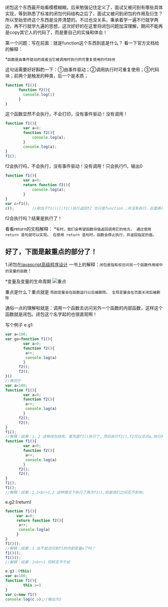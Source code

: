 闭包这个东西最开始看模模糊糊，后来勉强记住定义了，面试又被问到有哪些具体实现，等到熟悉了标准的闭包代码结构之后了，面试又被问到闭包的作用及衍生？所以至始至终这个东西是没弄清楚的。不过也没关系，秉承着学一遍不行就学两边，再不行就学九遍的思想，这次好好的在这里将闭包问题加深理解，期间不能再是copy其它人的代码了，而是要自己的实操和体会！

第一个问题：写在前面：就是function这个东西到底是什么？
看一下官方文档给的解释：

*`函数是由事件驱动的或者当它被调用时执行的可重复使用的代码块`

这句话需要好好斟酌一下：①由事件驱动；②调用执行时可重复使用；③代码块；前两个是触发的种类，后一个是本质；

```javascript
function f1(){
      function f2(){
        console.log(1)
      }
}
``` 
这个函数显然不会执行，不会打印，没有事件驱动！没有调用！

```javascript
function f1(){
        var a=0;
        function f2(){
            console.log(a);
        }
        console.log(a);
}
f1();
```
f2会执行吗，不会执行，没有事件驱动！没有调用！只会执行f1，输出0

```javascript
function f1(){
        var a=0;
        return function f2(){
            console.log(a);
        }
}
var c=f1();
c();        //相当于f1()();f1()执行返回f2 也只是function ,并没有执行，后面再用()执行才会输出a
```
f2会执行吗？结果是执行了！

看看return的文档解释：
*`有时，我们会希望函数将值返回调用它的地方。
通过使用 return 语句就可以实现。
在使用 return 语句时，函数会停止执行，并返回指定的值。`

好了，下面是敲重点的部分了！
---

1.闭包在[javascript高级程序设计](https://baike.baidu.com/item/JavaScript高级程序设计/10576650?fr=aladdin) 一书上的解释：`闭包是指有权访问另一个函数作用域中的变量的函数`！

*变量及变量的生命周期
![重点](https://github.com/TUARAN/PIC/blob/master/js/varx.png)

重点是什么？重点就是
`局部变量会在函数运行以后被删除。
全局变量会在页面关闭后被删除`

通俗一点的理解啦就是：调用一个函数去访问另外一个函数的内部函数，这样这个函数就是闭包。闭包这个名字起的也很直观啊！

写个例子
e.g1:
```javascript
var a=100;
var go=function f1(){
        var a=0;
        function f2(){
         a++;
         console.log(a)
        }
      f2();
      f2();
}()
//等同于
var a=100;
function f1(){
        var a=0;
        function f2(){
         a++;
         console.log(a)
        }
      f2();
      f2();
}
f1();
//解释：结果：1，2 这种闭包结构，首先是f1()执行了，然后执行f2(),f2可以访问a,执行两遍f2(),但是不会被重复var a=0,这一点是为什么？
function f1(){
        var a=0;
        function f2(){
         a++;
         console.log(a)
        }
      f2();
      f2();
}
f1();
f1();
//解释：结果：1,2<br>1,2 这种情况下执行了两次f1(),但是他们之间互不影响;
```
e.g2:(return)
```javascript
function f1(){
     var a=0;
     return function f2(){
      a++;
      console.log(a)
     }
}
f1()();
//解释：结果：1 这不就访问到f1的内部变量a了吗？
f1()();
f1()();
//解释：结果：1<br>1 同样互不干扰
```
```javascript
e.g3：(this)
var a=100;
function f1(){
        this.a=1
}
var c=new f1()
console.log(c.a);//输出为1
```



